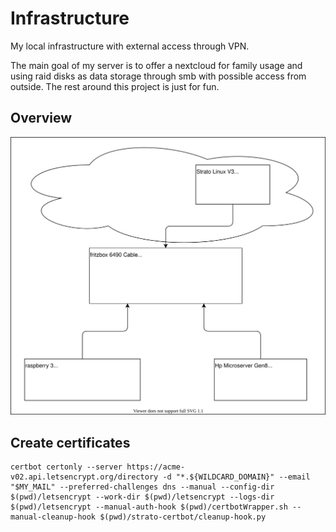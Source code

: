 # Infrastructure

My local infrastructure with external access through VPN.

The main goal of my server is to offer a nextcloud for family usage and using raid disks as data storage through smb with possible access from outside.
The rest around this project is just for fun.


## Overview
![infra](infra.drawio.svg)


## Create certificates
```
certbot certonly --server https://acme-v02.api.letsencrypt.org/directory -d "*.${WILDCARD_DOMAIN}" --email "$MY_MAIL" --preferred-challenges dns --manual --config-dir $(pwd)/letsencrypt --work-dir $(pwd)/letsencrypt --logs-dir $(pwd)/letsencrypt --manual-auth-hook $(pwd)/certbotWrapper.sh --manual-cleanup-hook $(pwd)/strato-certbot/cleanup-hook.py
```